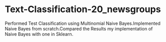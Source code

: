 # Text-Classification-20_newsgroups
Performed Test Classification using Multinomial Naive Bayes.Implemented Naive Bayes from scratch.Compared the Results my implementation of Naive Bayes with one in Sklearn.
